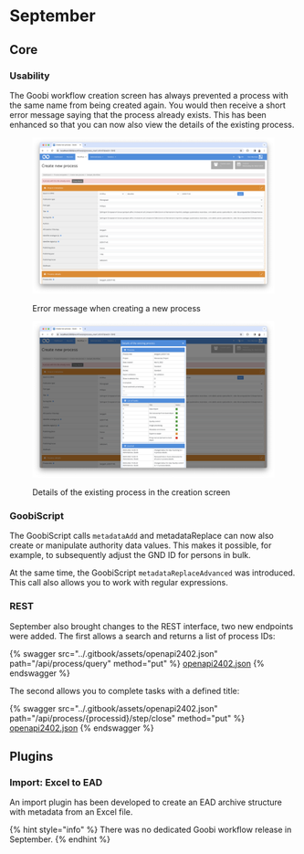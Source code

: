 # September

## Core

### Usability

The Goobi workflow creation screen has always prevented a process with the same name from being created again. You would then receive a short error message saying that the process already exists. This has been enhanced so that you can now also view the details of the existing process.

<figure><img src="../.gitbook/assets/23.09_EN_create_process-1.png" alt=""><figcaption><p>Error message when creating a new process</p></figcaption></figure>

<figure><img src="../.gitbook/assets/23.09_EN_create_process-2.png" alt=""><figcaption><p>Details of the existing process in the creation screen</p></figcaption></figure>

### GoobiScript

The GoobiScript calls `metadataAdd` and metadataReplace can now also create or manipulate authority data values. This makes it possible, for example, to subsequently adjust the GND ID for persons in bulk.

At the same time, the GoobiScript `metadataReplaceAdvanced` was introduced. This call also allows you to work with regular expressions.

### REST

September also brought changes to the REST interface, two new endpoints were added. The first allows a search and returns a list of process IDs:



{% swagger src="../.gitbook/assets/openapi2402.json" path="/api/process/query" method="put" %}
[openapi2402.json](../.gitbook/assets/openapi2402.json)
{% endswagger %}

The second allows you to complete tasks with a defined title:

{% swagger src="../.gitbook/assets/openapi2402.json" path="/api/process/{processid}/step/close" method="put" %}
[openapi2402.json](../.gitbook/assets/openapi2402.json)
{% endswagger %}

## Plugins

### Import: Excel to EAD

An import plugin has been developed to create an EAD archive structure with metadata from an Excel file.

{% hint style="info" %}
There was no dedicated Goobi workflow release in September.
{% endhint %}
